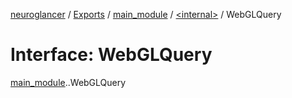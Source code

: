 [neuroglancer](../README.md) / [Exports](../modules.md) / [main\_module](../modules/main_module.md) / [<internal\>](../modules/main_module._internal_.md) / WebGLQuery

# Interface: WebGLQuery

[main_module](../modules/main_module.md).[<internal>](../modules/main_module._internal_.md).WebGLQuery
